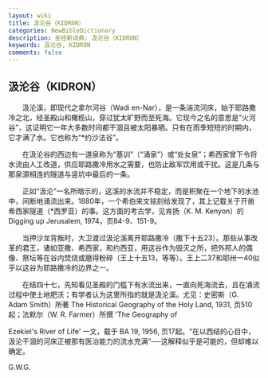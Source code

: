 ```yaml
---
layout: wiki
title: 汲沦谷（KIDRON）
categories: NewBibleDictionary
description: 圣经新词典: 汲沦谷（KIDRON）
keywords: 汲沦谷, KIDRON
comments: false
---
```


## 汲沦谷（KIDRON）

　　汲沦溪，即现代之拿尔河谷（Wadi en-Nar），是一条湍流河床，始于耶路撒冷之北，经圣殿山和橄榄山，穿过犹太旷野而至死海。它现今之名的意思是“火河谷”，这证明它一年大多数时间都干涸且被太阳暴晒。只有在雨季短短的时期内，它才满了水。它也称为“*约沙法谷”。

　　在汲沦谷的西边有一道泉称为“基训”（“涌泉”）或“处女泉”；希西家曾下令将水流由人工改道，供应耶路撒冷用水之需要，也防止敌军饮用或干扰。这是几条与那泉源相连的隧道与竖坑中最后的一条。

　　正如“汲沦”一名所暗示的，这溪的水流并不稳定，而是积聚在一个地下的水池中，间断地涌流出来。1880年，一个希伯来文铭刻给发现了，其上记载关于开凿希西家隧道（*西罗亚）的事。这方面的考古学，见肯扬（K. M. Kenyon）的 Digging up Jerusalem, 1974，页84-9、151-9。

　　当押沙龙背叛时，大卫渡过汲沦溪离开耶路撒冷（撒下十五23）。那些从事改革的君王，诸如亚撒、希西家，和约西亚，用这谷作为毁灭之所，把外邦人的偶像、祭坛等在谷内焚烧或磨得粉碎（王上十五13，等等）。王上二37和耶卅一40似乎以这谷为耶路撒冷的边界之一。

　　在结四十七，先知看见圣殿的门槛下有水流出来，一直向死海流去，且在涌流过程中使土地肥沃；有学者认为这里所指的就是汲沦溪。尤见：史密斯（G. Adam Smith）所著 The Historical Geography of the Holy Land, 1931, 页510起；法默尔（W. R. Farmer）所撰 'The Geography of

Ezekiel's River of Life' 一文，载于 BA 19, 1956, 页17起。“在以西结的心目中，汲沦干涸的河床正被那有医治能力的流水充满”──这解释似乎是可能的，但却难以确定。

G.W.G.








